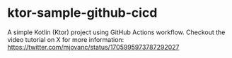 # ktor-sample-github-cicd

A simple Kotlin (Ktor) project using GitHub Actions workflow. Checkout the video tutorial on X for more information: https://twitter.com/mjovanc/status/1705995973787292027

